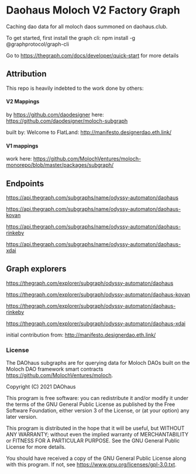 # Daohaus Moloch V2 Factory Graph

Caching dao data for all moloch daos summoned on daohaus.club.

To get started, first install the graph cli:
npm install -g @graphprotocol/graph-cli

Go to https://thegraph.com/docs/developer/quick-start for more details

## Attribution

This repo is heavily indebted to the work done by others:

#### V2 Mappings

by https://github.com/daodesigner here:
https://github.com/daodesigner/moloch-subgraph

built by:
Welcome to FlatLand:
http://manifesto.designerdao.eth.link/

#### V1 mappings

work here: https://github.com/MolochVentures/moloch-monorepo/blob/master/packages/subgraph/

## Endpoints

https://api.thegraph.com/subgraphs/name/odyssy-automaton/daohaus

https://api.thegraph.com/subgraphs/name/odyssy-automaton/daohaus-kovan

https://api.thegraph.com/subgraphs/name/odyssy-automaton/daohaus-rinkeby

https://api.thegraph.com/subgraphs/name/odyssy-automaton/daohaus-xdai

## Graph explorers

https://thegraph.com/explorer/subgraph/odyssy-automaton/daohaus

https://thegraph.com/explorer/subgraph/odyssy-automaton/daohaus-kovan

https://thegraph.com/explorer/subgraph/odyssy-automaton/daohaus-rinkeby

https://thegraph.com/explorer/subgraph/odyssy-automaton/daohaus-xdai

initial contribution from:
http://manifesto.designerdao.eth.link/


### License

The DAOhaus subgraphs are for querying data for Moloch DAOs built on the Moloch DAO framework smart contracts <https://github.com/MolochVentures/moloch>. 

Copyright (C) 2021 DAOhaus

This program is free software: you can redistribute it and/or modify
it under the terms of the GNU General Public License as published by
the Free Software Foundation, either version 3 of the License, or
(at your option) any later version.

This program is distributed in the hope that it will be useful,
but WITHOUT ANY WARRANTY; without even the implied warranty of
MERCHANTABILITY or FITNESS FOR A PARTICULAR PURPOSE.  See the
GNU General Public License for more details.

You should have received a copy of the GNU General Public License
along with this program.  If not, see <https://www.gnu.org/licenses/gpl-3.0.txt>.